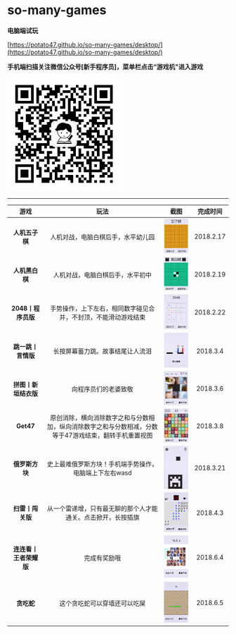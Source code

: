 # so-many-games

**电脑端试玩**

[https://potato47.github.io/so-many-games/desktop/](https://potato47.github.io/so-many-games/desktop/)

**手机端扫描关注微信公众号[新手程序员]，菜单栏点击“游戏机"进入游戏**

![新手程序员](./screenshots/公众号二维码.jpg)

------

|      游戏       |                    玩法                    |                 截图                 |   完成时间    |
| :-----------: | :--------------------------------------: | :--------------------------------: | :-------: |
|   **人机五子棋**   |            人机对战，电脑白棋后手，水平幼儿园             |  ![五子棋](./screenshots/gobang.png)  | 2018.2.17 |
|   **人机黑白棋**   |             人机对战，电脑白棋后手，水平初中             | ![黑白棋](./screenshots/reversi.png)  | 2018.2.19 |
| **2048丨程序员版** |     手势操作，上下左右，相同数字碰见合并，不封顶，不能滑动游戏结束      |  ![2048](./screenshots/2048.png)   | 2018.2.22 |
|  **跳一跳丨言情版**  |             长按屏幕蓄力跳。故事结尾让人流泪             |   ![跳一跳](./screenshots/jump.png)   | 2018.3.4  |
| **拼图丨新垣结衣版**  |                向程序员们的老婆致敬                |  ![拼图](./screenshots/puzzle.png)   | 2018.3.6  |
|   **Get47**   | 原创消除，横向消除数字之和与分数相加，纵向消除数字之和与分数相减，分数等于47游戏结束，翻转手机重置视图 |   ![拼图](./screenshots/get47.png)   | 2018.3.8  |
|   **俄罗斯方块**   |      史上最难俄罗斯方块！手机端手势操作，电脑端上下左右wasd       | ![俄罗斯方块](./screenshots/tetris.png) | 2018.3.21 |
|   **扫雷丨闯关版**   |  从一个雷递增，只有最无聊的那个人才能通关。点击掀开，长按插旗       | ![扫雷](./screenshots/mine.png) | 2018.4.3 |
|   **连连看丨王者荣耀版**   |  完成有奖励哦       | ![连连看](./screenshots/link.png) | 2018.6.4 |
|   **贪吃蛇**   |  这个贪吃蛇可以穿墙还可以吃屎       | ![贪吃蛇](./screenshots/snake.png) | 2018.6.5 |